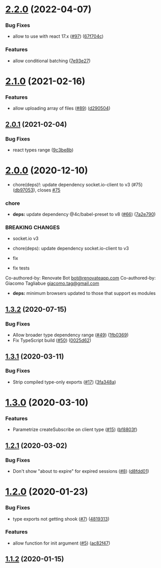 # [2.2.0](https://github.com/4Catalyzer/relay-network-layer/compare/v2.1.0...v2.2.0) (2022-04-07)


### Bug Fixes

* allow to use with react 17.x ([#97](https://github.com/4Catalyzer/relay-network-layer/issues/97)) ([67f704c](https://github.com/4Catalyzer/relay-network-layer/commit/67f704c9a610c90fe0bf7472d44b96cd8e247bdd))


### Features

* allow conditional batching ([7e93e27](https://github.com/4Catalyzer/relay-network-layer/commit/7e93e277b20e30855babc810466c093b9e4ff9ca))





# [2.1.0](https://github.com/4Catalyzer/relay-network-layer/compare/v2.0.1...v2.1.0) (2021-02-16)


### Features

* allow uploading array of files ([#89](https://github.com/4Catalyzer/relay-network-layer/issues/89)) ([d290504](https://github.com/4Catalyzer/relay-network-layer/commit/d290504bc93ebac4e7e6d7ae99354bd508f35ba5))





## [2.0.1](https://github.com/4Catalyzer/relay-network-layer/compare/v2.0.0...v2.0.1) (2021-02-04)


### Bug Fixes

* react types range ([9c3be8b](https://github.com/4Catalyzer/relay-network-layer/commit/9c3be8b83453ca79a131df6d99c71cfe9510b3fb))





# [2.0.0](https://github.com/4Catalyzer/relay-network-layer/compare/v1.3.2...v2.0.0) (2020-12-10)


* chore(deps)!: update dependency socket.io-client to v3 (#75) ([db97053](https://github.com/4Catalyzer/relay-network-layer/commit/db9705351dbd7ba18b8092438fad676875803daf)), closes [#75](https://github.com/4Catalyzer/relay-network-layer/issues/75)


### chore

* **deps:** update dependency @4c/babel-preset to v8 ([#66](https://github.com/4Catalyzer/relay-network-layer/issues/66)) ([7a2e790](https://github.com/4Catalyzer/relay-network-layer/commit/7a2e7902f9f675d07266630656db2530b9af5389))


### BREAKING CHANGES

* socket.io v3
* chore(deps): update dependency socket.io-client to v3

* fix

* fix tests

Co-authored-by: Renovate Bot <bot@renovateapp.com>
Co-authored-by: Giacomo Tagliabue <giacomo.tag@gmail.com>
* **deps:** minimum browsers updated to those that support es modules 





## [1.3.2](https://github.com/4Catalyzer/relay-network-layer/compare/v1.3.1...v1.3.2) (2020-07-15)


### Bug Fixes

* Allow broader type dependency range ([#49](https://github.com/4Catalyzer/relay-network-layer/issues/49)) ([1fb0369](https://github.com/4Catalyzer/relay-network-layer/commit/1fb0369f9d7f7f336f2c71a4e91329231879117f))
* Fix TypeScript build ([#50](https://github.com/4Catalyzer/relay-network-layer/issues/50)) ([0025d62](https://github.com/4Catalyzer/relay-network-layer/commit/0025d627254b17be561a4767bb43bbdfe847ed7f))





## [1.3.1](https://github.com/4Catalyzer/relay-network-layer/compare/v1.3.0...v1.3.1) (2020-03-11)


### Bug Fixes

* Strip compiled type-only exports ([#17](https://github.com/4Catalyzer/relay-network-layer/issues/17)) ([3fa348a](https://github.com/4Catalyzer/relay-network-layer/commit/3fa348ab1aeec8eeea7048824dcd5553baa653f5))





# [1.3.0](https://github.com/4Catalyzer/relay-network-layer/compare/v1.2.1...v1.3.0) (2020-03-10)


### Features

* Parametrize createSubscribe on client type ([#15](https://github.com/4Catalyzer/relay-network-layer/issues/15)) ([bf8803f](https://github.com/4Catalyzer/relay-network-layer/commit/bf8803f6c470c130a778121d77321e99b09a4e17))





## [1.2.1](https://github.com/4Catalyzer/relay-network-layer/compare/v1.2.0...v1.2.1) (2020-03-02)


### Bug Fixes

* Don't show "about to expire" for expired sessions ([#8](https://github.com/4Catalyzer/relay-network-layer/issues/8)) ([d8fdd01](https://github.com/4Catalyzer/relay-network-layer/commit/d8fdd01))





# [1.2.0](https://github.com/4Catalyzer/relay-network-layer/compare/v1.1.2...v1.2.0) (2020-01-23)


### Bug Fixes

* type exports not getting shook ([#7](https://github.com/4Catalyzer/relay-network-layer/issues/7)) ([4819313](https://github.com/4Catalyzer/relay-network-layer/commit/4819313483030acbff560e18ebb85bfd81164cde))


### Features

* allow function for init argument ([#5](https://github.com/4Catalyzer/relay-network-layer/issues/5)) ([ac82f47](https://github.com/4Catalyzer/relay-network-layer/commit/ac82f47a78310992d0a145beab52eea7563346ef))





## [1.1.2](https://github.com/4Catalyzer/relay-auth/compare/v1.1.1...v1.1.2) (2020-01-15)





